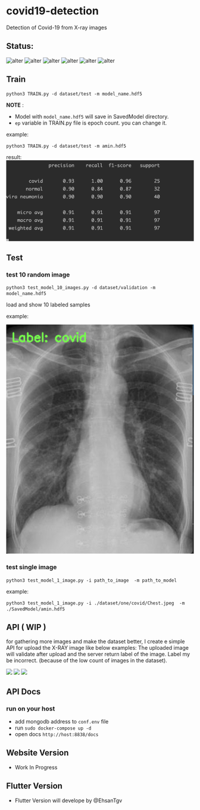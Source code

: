 # covid19-detection
Detection of Covid-19 from X-ray images

## Status:

![alter](https://includeamin.com/covid/github/stats/total_uploaded.svg)
![alter](https://includeamin.com/covid/github/stats/total_correct_predict.svg)
![alter](https://includeamin.com/covid/github/stats/total_wrong_predict.svg)
![alter](https://includeamin.com/covid/github/stats/test_accuracy.svg)
![alter](https://includeamin.com/covid/github/stats/train_accuracy.svg)
![alter](https://includeamin.com/covid/github/stats/model_in_use.svg)

## Train
``` shell script
python3 TRAIN.py -d dataset/test -m model_name.hdf5
```
**NOTE** :
- Model with `model_name.hdf5` will save in SavedModel directory.
- `ep` variable in TRAIN.py file is epoch count. you can change it.

example:
```shell script
python3 TRAIN.py -d dataset/test -m amin.hdf5
```
result:
![train result](/ReadmeImages/train_result.png)

## Test 
### test 10 random image
``` shell script
python3 test_model_10_images.py -d dataset/validation -m model_name.hdf5
```
load and show 10 labeled samples

example:

![test result](/ReadmeImages/example_1.png)

### test single image

```shell script
python3 test_model_1_image.py -i path_to_image  -m path_to_model

```
example:
```shell script
python3 test_model_1_image.py -i ./dataset/one/covid/Chest.jpeg  -m ./SavedModel/amin.hdf5
```

## API ( WIP )
for gathering more images and make the dataset better, I create e simple API for upload the X-RAY image like below examples:
The uploaded image will validate after upload and the server return label of the image.
Label my be incorrect. (because of the low count of images in the dataset).

![](/dataset/validation/covid/01.jpeg)
![](/dataset/validation/covid/02.jpeg)
![](/dataset/validation/covid/03.jpeg)

## API Docs
### run on your host
- add mongodb address to `conf.env` file
- run `sudo docker-compose up -d`
- open docs `http://host:8838/docs`

## Website Version
- Work In Progress

## Flutter Version
- Flutter Version will develope by @EhsanTgv
